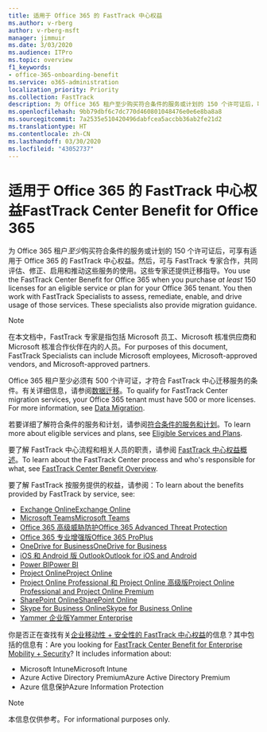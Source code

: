 ```yaml
---
title: 适用于 Office 365 的 FastTrack 中心权益
ms.author: v-rberg
author: v-rberg-msft
manager: jimmuir
ms.date: 3/03/2020
ms.audience: ITPro
ms.topic: overview
f1_keywords:
- office-365-onboarding-benefit
ms.service: o365-administration
localization_priority: Priority
ms.collection: FastTrack
description: 为 Office 365 租户至少购买符合条件的服务或计划的 150 个许可证后，可享有适用于 Office 365 的 FastTrack 中心权益。然后，可与 FastTrack 专家合作，共同评估、修正、启用和推动这些服务的使用。这些专家还提供迁移指导。
ms.openlocfilehash: 9bb79dbf6c7dc770d460801048476e0e6e8ba8a8
ms.sourcegitcommit: 7a2535e510420496dabfcea5accbb36ab2fe21d2
ms.translationtype: HT
ms.contentlocale: zh-CN
ms.lasthandoff: 03/30/2020
ms.locfileid: "43052737"
---
```

# <a name="fasttrack-center-benefit-for-office-365"></a><span data-ttu-id="aa49d-105">适用于 Office 365 的 FastTrack 中心权益</span><span class="sxs-lookup"><span data-stu-id="aa49d-105">FastTrack Center Benefit for Office 365</span></span>

<span data-ttu-id="aa49d-p102">为 Office 365 租户*至少*购买符合条件的服务或计划的 150 个许可证后，可享有适用于 Office 365 的 FastTrack 中心权益。然后，可与 FastTrack 专家合作，共同评估、修正、启用和推动这些服务的使用。这些专家还提供迁移指导。</span><span class="sxs-lookup"><span data-stu-id="aa49d-p102">You use the FastTrack Center Benefit for Office 365 when you purchase  *at least*  150 licenses for an eligible service or plan for your Office 365 tenant. You then work with FastTrack Specialists to assess, remediate, enable, and drive usage of those services. These specialists also provide migration guidance.</span></span> 
  
> [!NOTE]
> <span data-ttu-id="aa49d-109">在本文档中，FastTrack 专家是指包括 Microsoft 员工、Microsoft 核准供应商和 Microsoft 核准合作伙伴在内的人员。</span><span class="sxs-lookup"><span data-stu-id="aa49d-109">For purposes of this document, FastTrack Specialists can include Microsoft employees, Microsoft-approved vendors, and Microsoft-approved partners.</span></span> 
  
<span data-ttu-id="aa49d-p103">Office 365 租户至少必须有 500 个许可证，才符合 FastTrack 中心迁移服务的条件。有关详细信息，请参阅[数据迁移](O365-data-migration.md)。</span><span class="sxs-lookup"><span data-stu-id="aa49d-p103">To qualify for FastTrack Center migration services, your Office 365 tenant must have 500 or more licenses. For more information, see [Data Migration](O365-data-migration.md).</span></span>
  
<span data-ttu-id="aa49d-112">若要详细了解符合条件的服务和计划，请参阅[符合条件的服务和计划](M365-eligible-services-and-plans.md)。</span><span class="sxs-lookup"><span data-stu-id="aa49d-112">To learn more about eligible services and plans, see [Eligible Services and Plans](M365-eligible-services-and-plans.md).</span></span>
  
<span data-ttu-id="aa49d-113">要了解 FastTrack 中心流程和相关人员的职责，请参阅 [FastTrack 中心权益概述](O365-fasttrack-benefit-overview.md)。</span><span class="sxs-lookup"><span data-stu-id="aa49d-113">To learn about the FastTrack Center process and who's responsible for what, see [FastTrack Center Benefit Overview](O365-fasttrack-benefit-overview.md).</span></span>

<span data-ttu-id="aa49d-114">要了解 FastTrack 按服务提供的权益，请参阅：</span><span class="sxs-lookup"><span data-stu-id="aa49d-114">To learn about the benefits provided by FastTrack by service, see:</span></span>

- [<span data-ttu-id="aa49d-115">Exchange Online</span><span class="sxs-lookup"><span data-stu-id="aa49d-115">Exchange Online</span></span>](O365-fasttrack-responsibilities.md#exchange-online)
- [<span data-ttu-id="aa49d-116">Microsoft Teams</span><span class="sxs-lookup"><span data-stu-id="aa49d-116">Microsoft Teams</span></span>](O365-fasttrack-responsibilities.md#microsoft-teams)
- [<span data-ttu-id="aa49d-117">Office 365 高级威胁防护</span><span class="sxs-lookup"><span data-stu-id="aa49d-117">Office 365 Advanced Threat Protection</span></span>](O365-fasttrack-responsibilities.md#office-365-advanced-threat-protection)
- [<span data-ttu-id="aa49d-118">Office 365 专业增强版</span><span class="sxs-lookup"><span data-stu-id="aa49d-118">Office 365 ProPlus</span></span>](O365-fasttrack-responsibilities.md#office-365-proplus)
- [<span data-ttu-id="aa49d-119">OneDrive for Business</span><span class="sxs-lookup"><span data-stu-id="aa49d-119">OneDrive for Business</span></span>](O365-fasttrack-responsibilities.md#onedrive-for-business)
- [<span data-ttu-id="aa49d-120">iOS 和 Android 版 Outlook</span><span class="sxs-lookup"><span data-stu-id="aa49d-120">Outlook for iOS and Android</span></span>](O365-fasttrack-responsibilities.md#outlook-for-ios-and-android)
- [<span data-ttu-id="aa49d-121">Power BI</span><span class="sxs-lookup"><span data-stu-id="aa49d-121">Power BI</span></span>](O365-fasttrack-responsibilities.md#power-bi)
- [<span data-ttu-id="aa49d-122">Project Online</span><span class="sxs-lookup"><span data-stu-id="aa49d-122">Project Online</span></span>](O365-fasttrack-responsibilities.md#project-online)
- [<span data-ttu-id="aa49d-123">Project Online Professional 和 Project Online 高级版</span><span class="sxs-lookup"><span data-stu-id="aa49d-123">Project Online Professional and Project Online Premium</span></span>](O365-fasttrack-responsibilities.md#project-online-professional-and-project-online-premium)
- [<span data-ttu-id="aa49d-124">SharePoint Online</span><span class="sxs-lookup"><span data-stu-id="aa49d-124">SharePoint Online</span></span>](O365-fasttrack-responsibilities.md#sharepoint-online)
- [<span data-ttu-id="aa49d-125">Skype for Business Online</span><span class="sxs-lookup"><span data-stu-id="aa49d-125">Skype for Business Online</span></span>](O365-fasttrack-responsibilities.md#skype-for-business-online)
- [<span data-ttu-id="aa49d-126">Yammer 企业版</span><span class="sxs-lookup"><span data-stu-id="aa49d-126">Yammer Enterprise</span></span>](O365-fasttrack-responsibilities.md#yammer-enterprise)
  
<span data-ttu-id="aa49d-p104">你是否正在查找有关[企业移动性 + 安全性的 FastTrack 中心权益](EMS-fasttrack-benefit-for-EMS.md)的信息？其中包括的信息有：</span><span class="sxs-lookup"><span data-stu-id="aa49d-p104">Are you looking for [FastTrack Center Benefit for Enterprise Mobility + Security](EMS-fasttrack-benefit-for-EMS.md)? It includes information about:</span></span>
  
- <span data-ttu-id="aa49d-129">Microsoft Intune</span><span class="sxs-lookup"><span data-stu-id="aa49d-129">Microsoft Intune</span></span>    
- <span data-ttu-id="aa49d-130">Azure Active Directory Premium</span><span class="sxs-lookup"><span data-stu-id="aa49d-130">Azure Active Directory Premium</span></span> 
- <span data-ttu-id="aa49d-131">Azure 信息保护</span><span class="sxs-lookup"><span data-stu-id="aa49d-131">Azure Information Protection</span></span>
    
> [!NOTE]
> <span data-ttu-id="aa49d-132">本信息仅供参考。</span><span class="sxs-lookup"><span data-stu-id="aa49d-132">For informational purposes only.</span></span> 


